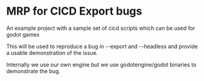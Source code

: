 # MRP for CICD Export bugs
An example project with a sample set of cicd scripts which can be used for godot games

This will be used to reproduce a bug in --export and --headless and provide a usable demonstration of the issue.

Internally we use our own engine but we use godotengine/godot binaries to demonstrate the bug.
